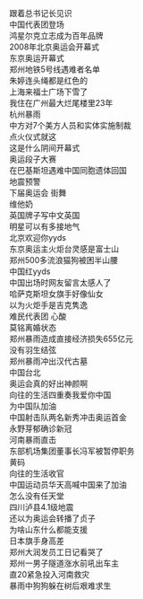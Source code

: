 跟着总书记长见识  
中国代表团登场  
鸿星尔克立志成为百年品牌  
2008年北京奥运会开幕式  
东京奥运开幕式  
郑州地铁5号线遇难者名单  
朱婷连头绳都是红色的  
上海来福士广场下雪了  
我住在广州最大烂尾楼里23年  
杭州暴雨  
中方对7个美方人员和实体实施制裁  
点火仪式就这  
这是什么阴间开幕式  
奥运段子大赛  
在巴基斯坦遇难中国同胞遗体回国  
地震预警  
下届奥运会 街舞  
维他奶  
英国牌子写中文英国  
明星可以有多接地气  
北京欢迎你yyds  
东京奥运主火炬台灵感是富士山  
郑州500多流浪猫狗被困半山腰  
中国红yyds  
中国出场时网友留言太感人了  
哈萨克斯坦女旗手好像仙女  
以为火炬手是吉克隽逸  
难民代表团 心酸  
莫铭离婚状态  
郑州暴雨造成直接经济损失655亿元  
没有羽生结弦  
郑州暴雨冲出汉代古墓  
中国台北  
奥运会真的好出神颜啊  
向往的生活四重奏我爱你中国  
为中国队加油  
中国射击队两名新秀冲击奥运首金  
永野芽郁确诊新冠  
河南暴雨直击  
东部机场集团董事长冯军被暂停职务  
黄码  
向往的生活收官  
中国运动员华天高喊中国来了加油  
怎么没有任天堂  
四川泸县4.1级地震  
还以为奥运会转播了贞子  
为啥山东什么都能支援  
日本旗手身高差  
郑州大润发员工日记看哭了  
郑州一男子隧道涨水前吼出车主  
直20紧急投入河南救灾  
暴雨中狗狗躲在树后艰难求生  
